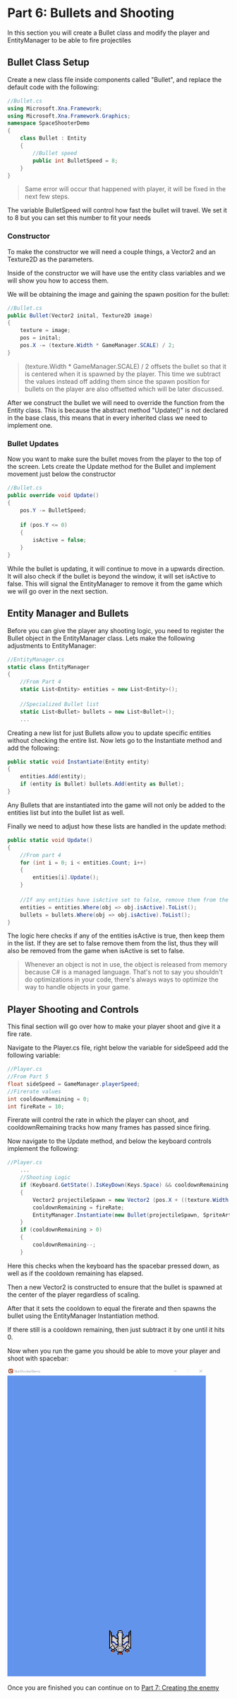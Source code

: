 # Part 6: Bullets and Shooting

In this section you will create a Bullet class and modify the player and EntityManager to be able to fire projectiles

## Bullet Class Setup
Create a new class file inside components called "Bullet", and replace the default code with the following:

```csharp
//Bullet.cs
using Microsoft.Xna.Framework;
using Microsoft.Xna.Framework.Graphics;
namespace SpaceShooterDemo 
{
    class Bullet : Entity
    {
        //Bullet speed
        public int BulletSpeed = 8;
    }
}
```
> Same error will occur that happened with player, it will be fixed in the next few steps.


The variable BulletSpeed will control how fast the bullet will travel. We set it to 8 but you can set this number to fit your needs

### Constructor

To make the constructor we will need a couple things, a Vector2 and an Texture2D as the parameters.

Inside of the constructor we will have use the entity class variables and we will show you how to access them.

We will be obtaining the image and gaining the spawn position for the bullet:

```csharp
//Bullet.cs
public Bullet(Vector2 inital, Texture2D image) 
{
    texture = image;   
    pos = inital;
    pos.X -= (texture.Width * GameManager.SCALE) / 2;
}
```

> (texture.Width * GameManager.SCALE) / 2 offsets the bullet so that it is centered when it is spawned by the player. This time we subtract the values instead off adding them since the spawn position for bullets on  the player are also offsetted which will be later discussed.

After we construct the bullet we will need to override the function from the Entity class. This is because the abstract method "Update()" is not declared in the base class, this means that in every inherited class we need to implement one.

### Bullet Updates

Now you want to make sure the bullet moves from the player to the top of the screen. Lets create the Update method for the Bullet and implement movement just below the constructor
```csharp
//Bullet.cs
public override void Update() 
{
    pos.Y -= BulletSpeed;
    
    if (pos.Y <= 0)
    {
        isActive = false;
    }
}
```
While the bullet is updating, it will continue to move in a upwards direction. It will also check if the bullet is beyond the window, it will set isActive to false. This will signal the EntityManager to remove it from the game which we will go over in the next section.

## Entity Manager and Bullets
Before you can give the player any shooting logic, you need to register the Bullet object in the EntityManager class. Lets make the following adjustments to EntityManager:

```csharp
//EntityManager.cs
static class EntityManager
{
    //From Part 4
    static List<Entity> entities = new List<Entity>();
    
    //Specialized Bullet list
    static List<Bullet> bullets = new List<Bullet>();
    ...
```

Creating a new list for just Bullets allow you to update specific entities without checking the entire list. Now lets go to the Instantiate method and add the following:

```csharp
public static void Instantiate(Entity entity)
{
    entities.Add(entity);
    if (entity is Bullet) bullets.Add(entity as Bullet);
}
```
Any Bullets that are instantiated into the game will not only be added to the entities list but into the bullet list as well.

Finally we need to adjust how these lists are handled in the update method:
```csharp
public static void Update()
{
    //From part 4
    for (int i = 0; i < entities.Count; i++)
    {
        entities[i].Update();
    }
            
    //If any entities have isActive set to false, remove them from the lists
    entities = entities.Where(obj => obj.isActive).ToList();
    bullets = bullets.Where(obj => obj.isActive).ToList();
}
```
The logic here checks if any of the entities isActive is true, then keep them in the list. If they are set to false remove them from the list, thus they will also be removed from the game when isActive is set to false.

> Whenever an object is not in use, the object is released from memory because C# is a managed language. That's not to say you shouldn't do optimizations in your code, there's always ways to optimize the way to handle objects in your game.

## Player Shooting and Controls

This final section will go over how to make your player shoot and give it a fire rate.

Navigate to the Player.cs file, right below the variable for sideSpeed add the following variable:
```csharp
//Player.cs
//From Part 5
float sideSpeed = GameManager.playerSpeed;
//Firerate values
int cooldownRemaining = 0;
int fireRate = 10;
```
Firerate will control the rate in which the player can shoot, and cooldownRemaining tracks how many frames has passed since firing.

Now navigate to the Update method, and below the keyboard controls implement the following:

```csharp
//Player.cs
    ...
    //Shooting Logic
    if (Keyboard.GetState().IsKeyDown(Keys.Space) && cooldownRemaining <= 0)
    {
        Vector2 projectileSpawn = new Vector2 (pos.X + ((texture.Width * GameManager.SCALE)/2), pos.Y);
        cooldownRemaining = fireRate;
        EntityManager.Instantiate(new Bullet(projectileSpawn, SpriteArt.Bullet));
    }
    if (cooldownRemaining > 0) 
    { 
        cooldownRemaining--; 
    }
```
Here this checks when the keyboard has the spacebar pressed down, as well as if the cooldown remaining has elapsed.

Then a new Vector2 is constructed to ensure that the bullet is spawned at the center of the player regardless of scaling.

After that it sets the cooldown to equal the firerate and then spawns the bullet using the EntityManager Instantiation method.

If there still is a cooldown remaining, then just subtract it by one until it hits 0.

Now when you run the game you should be able to move your player and shoot with spacebar:

![](https://github.com/AlexJeter17/MonoGameStarShooter/blob/main/Docs/Content/6_ShootingDemo.gif)

Once you are finished you can continue on to [Part 7: Creating the enemy](https://github.com/AlexJeter17/MonoGameStarShooter/blob/main/Docs/Articles/7_Part%207%20Creating%20the%20Enemy.md)
